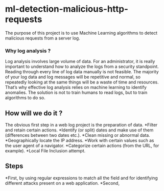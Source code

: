 # ml-detection-malicious-http-requests

The purpose of this project is to use Machine Learning algorithms to detect malicious requests from a server log. 

### Why log analysis ? 
Log analysis involves large volume of data. For an administrator, it is really important to understand how to analyze the logs from a security standpoint. Reading through every line of log data manually is not feasible. The majority of your log data and log messages will be repetitive and normal, so repeatedly looking at the same things will be a waste of time and resources. That’s why effective log analysis relies on machine learning to identify anomalies. The solution is not to train humans to read logs, but to train algorithms to do so. 

## How will we do it ?
The obvious first step in a web log project is the preparation of data.
  *Filter and retain certain actions.
  *Identify (or split) dates and make use of them (differences between two dates etc.).
  *Clean missing or abnormal data.
  *Geographically locate the IP address.
  *Work with certain values such as the user agent of a navigator.
  *Categorize certain actions (from the URL, for example).
  *Local File Inclusion attempt.

## Steps
  *First, by using regular expressions to match all the field and for identifying different attacks present on a web application.
  *Second,
